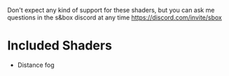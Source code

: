 Don't expect any kind of support for these shaders, but you can ask me questions in the s&box discord at any time https://discord.com/invite/sbox

# Included Shaders
- Distance fog
